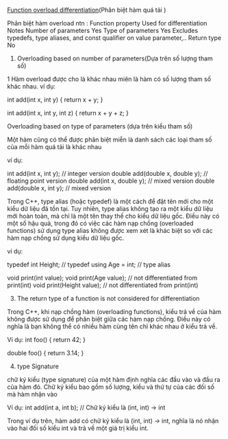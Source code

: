 [Function overload differentiation](https://www.learncpp.com/cpp-tutorial/function-overload-differentiation/)(Phân biệt hàm quá tải )

Phân biệt hàm overload ntn :
Function property	    Used for differentiation	     Notes
Number of parameters	Yes	
Type of parameters	    Yes	                             Excludes typedefs, type aliases, and const qualifier on value parameter,..
Return type	            No	

1. Overloading based on number of parameters(Dựa trên số lượng tham số)

1 Hàm overload được cho là khác nhau miên là hàm có số lượng tham số khác nhau.
ví dụ:

int add(int x, int y)
{
    return x + y;
}

int add(int x, int y, int z)
{
    return x + y + z;
}

Overloading based on type of parameters (dựa trên kiểu tham số)

Một hàm cũng có thể được phân biệt miễn là danh sách các loại tham số của mỗi hàm quá tải là khác nhau

ví dụ:

int add(int x, int y); // integer version
double add(double x, double y); // floating point version
double add(int x, double y); // mixed version
double add(double x, int y); // mixed version

Trong C++, type alias (hoặc typedef) là một cách để đặt tên mới cho một kiểu dữ liệu đã tồn tại. Tuy nhiên, type alias không tạo ra một kiểu dữ liệu mới hoàn toàn, mà chỉ là một tên thay thế cho kiểu dữ liệu gốc. Điều này có một số hậu quả, trong đó có việc các hàm nạp chồng (overloaded functions) sử dụng type alias không được xem xét là khác biệt so với các hàm nạp chồng sử dụng kiểu dữ liệu gốc.

ví dụ:

typedef int Height; // typedef
using Age = int; // type alias

void print(int value);
void print(Age value); // not differentiated from print(int)
void print(Height value); // not differentiated from print(int)

3. The return type of a function is not considered for differentiation

Trong C++, khi nạp chồng hàm (overloading functions), kiểu trả về của hàm không được sử dụng để phân biệt giữa các hàm nạp chồng. Điều này có nghĩa là bạn không thể có nhiều hàm cùng tên chỉ khác nhau ở kiểu trả về.

Ví dụ:
int foo() {
    return 42;
}

double foo() {
    return 3.14;
}

4. type Signature

 chữ ký kiểu (type signature) của một hàm định nghĩa các đầu vào và đầu ra của hàm đó. Chữ ký kiểu bao gồm số lượng, kiểu và thứ tự của các đối số mà hàm nhận vào

 Ví dụ: int add(int a, int b); // Chữ ký kiểu là (int, int) -> int

Trong ví dụ trên, hàm add có chữ ký kiểu là (int, int) -> int, nghĩa là nó nhận vào hai đối số kiểu int và trả về một giá trị kiểu int.